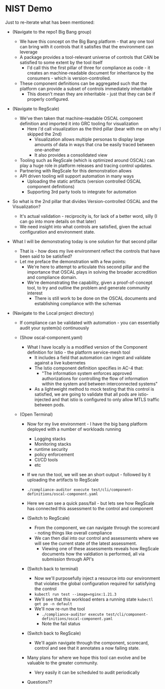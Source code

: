 # NIST Demo

Just to re-iterate what has been mentioned:
- (Navigate to the repo1 Big Bang group)
    - We have this concept on the Big Bang platform - that any one tool can bring with it controls that it satisfies that the environment can leverage
    - A package provides a tool-relevant universe of controls that CAN be satisfied to some extent by the tool itself
        - I'd call this the first pillar of three for compliance as code - it creates an machine-readable document for inheritance by the consumers - which is version-controlled.
    - These component definitions can be aggregated such that the platform can provide a subset of controls immediately inheritable
        - This doesn't mean they are inheritable - just that they can be if properly configured. 

- (Navigate to RegScale)
    - We've then taken that machine-readable OSCAL component definition and imported it into GRC tooling for visualization
        - Here i'd call visualization as the third pillar (bear with me on why I skipped the 2nd)
            - Visualization allows multiple personas to display large amounts of data in ways that cna be easily traced between one-another
            - It also provides a consolidated view
    - Tooling such as RegScale (which is optimized around OSCAL) can play a huge role in platform releases and tracing control updates.
    - Partnering with RegScale for this demonstration allows 
    - API driven tooling will support automation in many ways
        - Uploading the static artifacts (version controlled OSCAL component definitions)
        - Supporting 3rd party tools to integrate for automation

- So what is the 2nd pillar that divides Version-controlled OSCAL and the Visualization?
    - It's actual validation - reciprocity is, for lack of a better word, silly (I can go into more details on that later)
    - We need insight into what controls are satisfied, given the actual configuration and environment state. 

- What I will be demonstrating today is one solution for that second pillar
    - That is - how does my live environment reflect the controls that have been said to be satisfied?
    - Let me preface the demonstration  with a few points:
        - We're here to attempt to articulate this second pillar and the importance that OSCAL plays in solving the broader accredition and compliance domain.
        - We're demonstrating the capability, given a proof-of-concept tool, to try and outline the problem and generate community interest
            - There is still work to be done on the OSCAL documents and establishing compliance with the schemas

- (Navigate to the Local project directory)
    - If compliance can be validated with automation - you can essentially audit your system(s) continuously
    - (Show oscal-component.yaml)
        - What I have locally is a modified version of the Component definition for Istio - the platform service-mesh tool
            - It includes a field that automation can ingest and validate against a live kubernetes
            - The Istio component definition specifies in AC-4 that:
                - "The information system enforces approved authorizations for controlling the flow of information within the system and between interconnected systems"
            - As a lightweight method to mock testing that this control is satisfied, we are going to validate that all pods are istio-injected and that istio is configured to only allow MTLS traffic between pods.
    
    - (Open Terminal)
        - Now for my live environment - I have the big bang platform deployed with a number of workloads running
            - Logging stacks
            - Monitoring stacks
            - runtime security
            - policy enforcement
            - CI/CD tools
            - etc
        - If we run the tool, we will see an short output - followed by it uploading the artifacts to RegScale
        - `./compliance-auditor execute test/cli/component-definitions/oscal-component.yaml`
        - Here we can see a quick pass/fail - but lets see how RegScale has connected this assessment to the control and component

        - (Switch to RegScale)
            - From the component, we can navigate through the scorecard - noting things like overall compliance
            - We can then dial into our control and assessments where we will see the current state of the latest assessment.
                - Viewing one of these assessments reveals how RegScale documents how the valdiation is performed, all via submission through API's

        - (Switch back to terminal)
            - Now we'll purposefully inject a resource into our environment that violates the global configuration required for satisfying the control
            - `kubectl run test --image=nginx:1.21.3`
            - We'll see that this workload enters a running state `kubectl get po -n default`
            - We'll now re-run the tool
                - `./compliance-auditor execute test/cli/component-definitions/oscal-component.yaml`
                - Note the fail status

        - (Switch back to RegScale)
            - We'll again navigate through the component, scorecard, control and see that it annotates a now failing state. 


        - Many plans for where we hope this tool can evolve and be valuable to the greater community. 
            - Very easily it can be scheduled to audit periodically
        
        - Questions??

    
